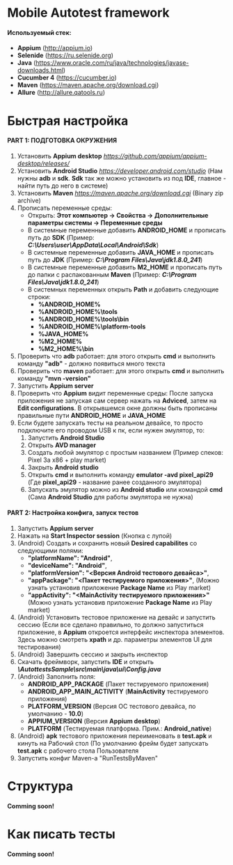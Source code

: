 # Mobile Autotest framework
#### Используемый стек:
* **Appium** (http://appium.io)
* **Selenide** (https://ru.selenide.org)
* **Java** (https://www.oracle.com/ru/java/technologies/javase-downloads.html)
* **Cucumber 4** (https://cucumber.io)
* **Maven** (https://maven.apache.org/download.cgi)
* **Allure** (http://allure.qatools.ru)

# Быстрая настройка

#### PART 1: ПОДГОТОВКА ОКРУЖЕНИЯ
1. Установить **Appium desktop** _https://github.com/appium/appium-desktop/releases/_
2. Установить **Android Studio** _https://developer.android.com/studio_ (Нам нужны **adb** и **sdk**. **Sdk** так же можно установить из под **IDE**, главное - найти путь до него в системе)
3. Установить **Maven** _https://maven.apache.org/download.cgi_ (Binary zip archive)
3. Прописать переменные среды:
    * Открыть: **Этот компьютер -> Свойства -> Дополнительные параметры системы -> Переменные среды**
    * В системные переменные добавить **ANDROID_HOME** и прописать путь до **SDK** (Пример: ***C:\Users\user\AppData\Local\Android\Sdk***)
    * В системные переменные добавить **JAVA_HOME** и прописать путь до **JDK** (Пример: ***C:\Program Files\Java\jdk1.8.0_241***)
    * В системные переменные добавить **M2_HOME** и прописать путь до папки с распакованным **Maven** (Пример: ***C:\Program Files\Java\jdk1.8.0_241***)
    * В системных переменных открыть **Path** и добавить следующие строки: 
        * **%ANDROID_HOME%**
        * **%ANDROID_HOME%\tools**
        * **%ANDROID_HOME%\tools\bin**
        * **%ANDROID_HOME%\platform-tools**
        * **%JAVA_HOME%**
        * **%M2_HOME%**
        * **%M2_HOME%\bin**
4. Проверить что **adb** работает: для этого открыть **cmd** и выполнить команду **"adb"** - должно появиться много текста
5. Проверить что **maven** работает: для этого открыть **cmd** и выполнить команду **"mvn -version"**
5. Запустить **Appium server**
6. Проверить что **Appium** видит переменные среды: После запуска приложения не запуская сам сервер нажать на **Adviced**, затем
на **Edit configurations**. В открывшемся окне должны быть прописаны правильные пути **ANDROID_HOME** и **JAVA_HOME**
7. Если будете запускать тесты на реальном девайсе, то просто подключите его проводом USB к пк, если нужен эмулятор, то:
    1. Запустить **Android Studio**
    2. Открыть **AVD manager**
    3. Создать любой эмулятор с простым названием (Пример спеков: Pixel 3a x86 + play market)
    4. Закрыть **Android studio**
    5. Открыть **cmd** и выполнить команду **emulator -avd pixel_api29** (Где **pixel_api29** - название ранее созданного эмулятора)
    6. Запускать эмулятор можно из **Android studio** или командой **cmd** (Сама **Android Studio** для работы эмулятора не нужна)
    

#### PART 2: Настройка конфига, запуск тестов

1. Запустить **Appium server**
2. Нажать на **Start Inspector session** (Кнопка с лупой)
3. (Android) Создать и сохранить новый **Desired capabilites** со следующими полями:
    * **"platformName": "Android"**,
    * **"deviceName": "Android"**,
    * **"platformVersion": "<Версия Android тестового девайса>"**,
    * **"appPackage": "<Пакет тестируемого приложения>"**, (Можно узнать установив приложение **Package Name** из Play market)
    * **"appActivity": "<MainActivity тестируемого приложения>"** (Можно узнать установив приложение **Package Name** из Play market)
4. (Android) Установить тестовое приложение на девайс и запустить сессию 
(Если все сделано правильно, то должно запуститься приложение, в **Appium** откроется интерфейс инспектора элементов. 
Здесь можно смотреть **xpath** и др. параметры элементов UI для тестирования)
5. (Android) Завершить сессию и закрыть инспектор
6. Скачать фреймворк, запустить **IDE** и открыть ***\AutottestsSample\src\main\java\ui\Config.java***
7. (Android) Заполнить поля: 
    * **ANDROID_APP_PACKAGE** (Пакет тестируемого приложения)
    * **ANDROID_APP_MAIN_ACTIVITY** (**MainActivity** тестируемого приложения)
    * **PLATFORM_VERSION** (Версия ОС тестового девайса, по умолчанию - **10.0**)
    * **APPIUM_VERSION** (Версия **Appium desktop**)
    * **PLATFORM** (Тестируемая платформа. Прим.: **Android_native**)
8. (Android) **apk** тестового приложения переименовать в **test.apk** и кинуть на Рабочий стол (По умолчанию фрейм будет запускать **test.apk**
с рабочего стола Пользователя
9. Запустить конфиг Maven-а "RunTestsByMaven"

# Структура
#### Comming soon!
# Как писать тесты
#### Comming soon!


